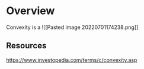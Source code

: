 # Overview
Convexity is a 
![[Pasted image 20220701174238.png]]

## Resources
https://www.investopedia.com/terms/c/convexity.asp
